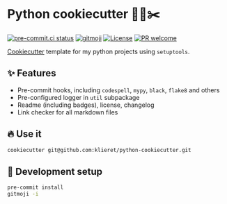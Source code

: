 # Python cookiecutter 🐍🍪✂️

[![pre-commit.ci status](https://results.pre-commit.ci/badge/github/klieret/python-cookiecutter/main.svg)](https://results.pre-commit.ci/latest/github/klieret/python-cookiecutter/main)
[![gitmoji](https://img.shields.io/badge/gitmoji-%20😜%20😍-FFDD67.svg)](https://gitmoji.dev)
[![License](https://img.shields.io/github/license/klieret/python-cookiecutter.svg)](https://github.com/klieret/python-cookiecutter/blob/main/LICENSE.txt)
[![PR welcome](https://img.shields.io/badge/PR-Welcome-%23FF8300.svg)](https://git-scm.com/book/en/v2/GitHub-Contributing-to-a-Project)

[Cookiecutter](https://github.com/cookiecutter/cookiecutter) template for my
python projects using `setuptools`.

## ✨ Features

- Pre-commit hooks, including `codespell`, `mypy`, `black`, `flake8` and others
- Pre-configured logger in `util` subpackage
- Readme (including badges), license, changelog
- Link checker for all markdown files

## 🔥 Use it

```bash
cookiecutter git@github.com:klieret/python-cookiecutter.git
```

## 🔧 Development setup

```bash
pre-commit install
gitmoji -i
```
